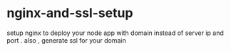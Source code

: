 # nginx-and-ssl-setup
setup nginx to deploy your node app with domain instead of server ip and port . also , generate ssl for your domain 
